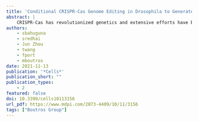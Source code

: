 ```yaml
---
title: 'Conditional CRISPR-Cas Genome Editing in Drosophila to Generate Intestinal Tumors'
abstract: |
    CRISPR-Cas has revolutionized genetics and extensive efforts have been made to enhance its editing efficiency by developing increasingly more elaborate tools. Here, we evaluate the CRISPR-Cas9 system in Drosophila melanogaster to assess its ability to induce stem cell-derived tumors in the intestine. We generated conditional tissue-specific CRISPR knockouts using different Cas9 expression vectors with guide RNAs targeting the BMP, Notch, and JNK pathways in intestinal progenitors such as stem cells (ISCs) and enteroblasts (EBs). Perturbing Notch and BMP signaling increased the proliferation of ISCs/EBs and resulted in the formation of intestinal tumors, albeit with different efficiencies. By assessing both the anterior and posterior regions of the midgut, we observed regional differences in ISC/EB proliferation and tumor formation upon mutagenesis. Surprisingly, high continuous expression of Cas9 in ISCs/EBs blocked age-dependent increase in ISCs/EBs proliferation and when combined with gRNAs targeting tumor suppressors, it prevented tumorigenesis. However, no such effects were seen when temporal parameters of Cas9 were adjusted to regulate its expression levels or with a genetically modified version, which expresses Cas9 at lower levels, suggesting that fine-tuning Cas9 expression is essential to avoid deleterious effects. Our findings suggest that modifications to Cas9 expression results in differences in editing efficiency and careful considerations are required when choosing reagents for CRISPR-Cas9 mutagenesis studies. In summary, Drosophila can serve as a powerful model for context-dependent CRISPR-Cas based perturbations and to test genome-editing systems in vivo.
authors:
    - sbahuguna
    - sredhai
    - Jun Zhou
    - twang
    - fport
    - mboutros
date: 2021-11-13
publication: '*Cells*'
publication_short: ""
publication_types:
    - 2
featured: false
doi: 10.3390/cells10113156
url_pdf: https://www.mdpi.com/2073-4409/10/11/3156
tags: ["Boutros Group"]
---
```



